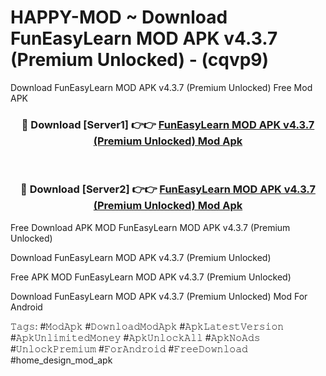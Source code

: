 # HAPPY-MOD ~ Download FunEasyLearn MOD APK v4.3.7 (Premium Unlocked) - (cqvp9)
Download FunEasyLearn MOD APK v4.3.7 (Premium Unlocked) Free Mod APK

<div align="center">
<h3>🔴 Download [Server1] 👉👉 <a href="https://apk-comot.site?title=FunEasyLearn_MOD_APK_v4.3.7_(Premium_Unlocked)">FunEasyLearn MOD APK v4.3.7 (Premium Unlocked) Mod Apk</a></h3><br>

<h3>🔴 Download [Server2] 👉👉 <a href="https://apk-comot.site?title=FunEasyLearn_MOD_APK_v4.3.7_(Premium_Unlocked)">FunEasyLearn MOD APK v4.3.7 (Premium Unlocked) Mod Apk</a></h3>
</div>


Free Download APK MOD FunEasyLearn MOD APK v4.3.7 (Premium Unlocked)

Download FunEasyLearn MOD APK v4.3.7 (Premium Unlocked) 

Free APK MOD FunEasyLearn MOD APK v4.3.7 (Premium Unlocked) 

Download FunEasyLearn MOD APK v4.3.7 (Premium Unlocked) Mod For Android

𝚃𝚊𝚐𝚜: #𝙼𝚘𝚍𝙰𝚙𝚔 #𝙳𝚘𝚠𝚗𝚕𝚘𝚊𝚍𝙼𝚘𝚍𝙰𝚙𝚔 #𝙰𝚙𝚔𝙻𝚊𝚝𝚎𝚜𝚝𝚅𝚎𝚛𝚜𝚒𝚘𝚗 #𝙰𝚙𝚔𝚄𝚗𝚕𝚒𝚖𝚒𝚝𝚎𝚍𝙼𝚘𝚗𝚎𝚢 #𝙰𝚙𝚔𝚄𝚗𝚕𝚘𝚌𝚔𝙰𝚕𝚕 #𝙰𝚙𝚔𝙽𝚘𝙰𝚍𝚜 #𝚄𝚗𝚕𝚘𝚌𝚔𝙿𝚛𝚎𝚖𝚒𝚞𝚖 #𝙵𝚘𝚛𝙰𝚗𝚍𝚛𝚘𝚒𝚍 #𝙵𝚛𝚎𝚎𝙳𝚘𝚠𝚗𝚕𝚘𝚊𝚍 #home_design_mod_apk